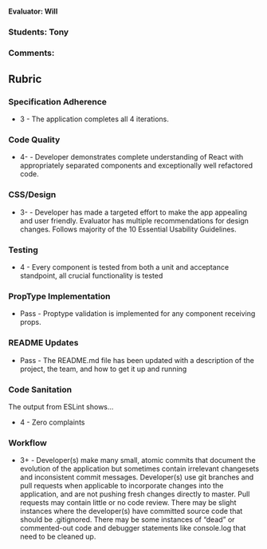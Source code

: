 #### Evaluator: Will
### Students: Tony
### Comments:

## Rubric

### Specification Adherence

* 3 - The application completes all 4 iterations.

### Code Quality

* 4- - Developer demonstrates complete understanding of React with appropriately separated components and exceptionally well refactored code.

### CSS/Design

* 3- - Developer has made a targeted effort to make the app appealing and user friendly. Evaluator has multiple recommendations for design changes. Follows majority of the 10 Essential Usability Guidelines.

### Testing

* 4 - Every component is tested from both a unit and acceptance standpoint, all crucial functionality is tested

### PropType Implementation

* Pass - Proptype validation is implemented for any component receiving props.

### README Updates

* Pass - The README.md file has been updated with a description of the project, the team, and how to get it up and
  running

### Code Sanitation

The output from ESLint shows…

* 4 - Zero complaints

### Workflow

* 3+ - Developer(s) make many small, atomic commits that document the evolution of the application but sometimes contain irrelevant changesets and inconsistent commit messages. Developer(s) use git branches and pull requests when applicable to incorporate changes into the application, and are not pushing fresh changes directly to master. Pull requests may contain little or no code review. There may be slight instances where the developer(s) have committed source code that should be .gitignored. There may be some instances of “dead” or commented-out code and debugger statements like console.log that need to be cleaned up.
